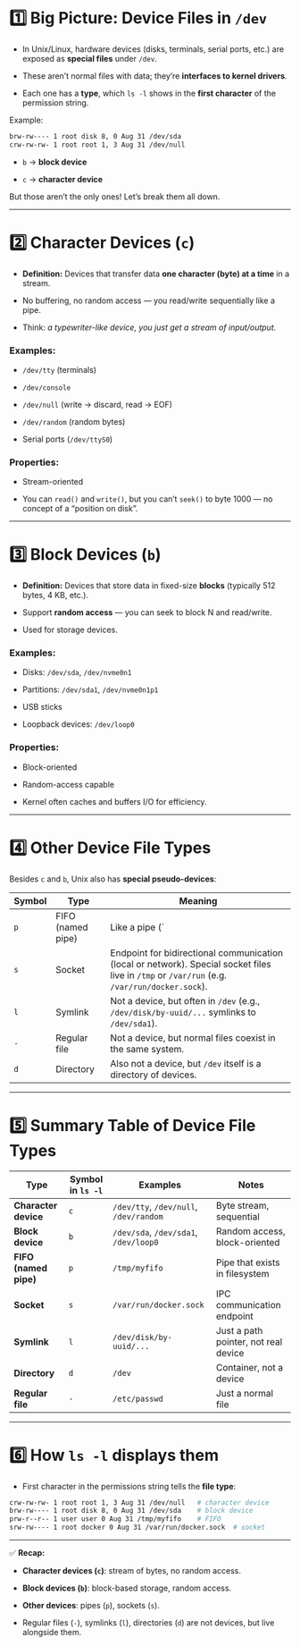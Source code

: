 # 1️⃣ Big Picture: Device Files in `/dev`

-   In Unix/Linux, hardware devices (disks, terminals, serial ports, etc.) are exposed as **special files** under `/dev`.
    
-   These aren’t normal files with data; they’re **interfaces to kernel drivers**.
    
-   Each one has a **type**, which `ls -l` shows in the **first character** of the permission string.
    

Example:

```bash
brw-rw---- 1 root disk 8, 0 Aug 31 /dev/sda
crw-rw-rw- 1 root root 1, 3 Aug 31 /dev/null
```

-   `b` → **block device**
    
-   `c` → **character device**
    

But those aren’t the only ones! Let’s break them all down.

---

# 2️⃣ Character Devices (`c`)

-   **Definition:** Devices that transfer data **one character (byte) at a time** in a stream.
    
-   No buffering, no random access — you read/write sequentially like a pipe.
    
-   Think: *a typewriter-like device, you just get a stream of input/output.*
    

### Examples:

-   `/dev/tty` (terminals)
    
-   `/dev/console`
    
-   `/dev/null` (write → discard, read → EOF)
    
-   `/dev/random` (random bytes)
    
-   Serial ports (`/dev/ttyS0`)
    

### Properties:

-   Stream-oriented
    
-   You can `read()` and `write()`, but you can’t `seek()` to byte 1000 — no concept of a “position on disk”.
    

---

# 3️⃣ Block Devices (`b`)

-   **Definition:** Devices that store data in fixed-size **blocks** (typically 512 bytes, 4 KB, etc.).
    
-   Support **random access** — you can seek to block N and read/write.
    
-   Used for storage devices.
    

### Examples:

-   Disks: `/dev/sda`, `/dev/nvme0n1`
    
-   Partitions: `/dev/sda1`, `/dev/nvme0n1p1`
    
-   USB sticks
    
-   Loopback devices: `/dev/loop0`
    

### Properties:

-   Block-oriented
    
-   Random-access capable
    
-   Kernel often caches and buffers I/O for efficiency.
    

---

# 4️⃣ Other Device File Types

Besides `c` and `b`, Unix also has **special pseudo-devices**:

| Symbol | Type | Meaning |
| --- | --- | --- |
| `p` | FIFO (named pipe) | Like a pipe (\` |
| `s` | Socket | Endpoint for bidirectional communication (local or network). Special socket files live in `/tmp` or `/var/run` (e.g. `/var/run/docker.sock`). |
| `l` | Symlink | Not a device, but often in `/dev` (e.g., `/dev/disk/by-uuid/...` symlinks to `/dev/sda1`). |
| `-` | Regular file | Not a device, but normal files coexist in the same system. |
| `d` | Directory | Also not a device, but `/dev` itself is a directory of devices. |

---

# 5️⃣ Summary Table of Device File Types

| Type | Symbol in `ls -l` | Examples | Notes |
| --- | --- | --- | --- |
| **Character device** | `c` | `/dev/tty`, `/dev/null`, `/dev/random` | Byte stream, sequential |
| **Block device** | `b` | `/dev/sda`, `/dev/sda1`, `/dev/loop0` | Random access, block-oriented |
| **FIFO (named pipe)** | `p` | `/tmp/myfifo` | Pipe that exists in filesystem |
| **Socket** | `s` | `/var/run/docker.sock` | IPC communication endpoint |
| **Symlink** | `l` | `/dev/disk/by-uuid/...` | Just a path pointer, not real device |
| **Directory** | `d` | `/dev` | Container, not a device |
| **Regular file** | `-` | `/etc/passwd` | Just a normal file |

---

# 6️⃣ How `ls -l` displays them

-   First character in the permissions string tells the **file type**:
    

```bash
crw-rw-rw- 1 root root 1, 3 Aug 31 /dev/null   # character device
brw-rw---- 1 root disk 8, 0 Aug 31 /dev/sda    # block device
prw-r--r-- 1 user user 0 Aug 31 /tmp/myfifo    # FIFO
srw-rw---- 1 root docker 0 Aug 31 /var/run/docker.sock  # socket
```

---

✅ **Recap:**

-   **Character devices (`c`)**: stream of bytes, no random access.
    
-   **Block devices (`b`)**: block-based storage, random access.
    
-   **Other devices**: pipes (`p`), sockets (`s`).
    
-   Regular files (`-`), symlinks (`l`), directories (`d`) are not devices, but live alongside them.